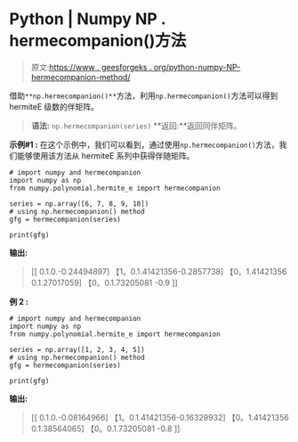 # Python | Numpy NP . hermecompanion()方法

> 原文:[https://www . geesforgeks . org/python-numpy-NP-hermecompanion-method/](https://www.geeksforgeeks.org/python-numpy-np-hermecompanion-method/)

借助`**np.hermecompanion()**`方法，利用`np.hermecompanion()`方法可以得到 hermiteE 级数的伴矩阵。

> **语法:** `np.hermecompanion(series)`
> **返回:**返回同伴矩阵。

**示例#1 :**
在这个示例中，我们可以看到，通过使用`np.hermecompanion()`方法，我们能够使用该方法从 hermiteE 系列中获得伴随矩阵。

```
# import numpy and hermecompanion
import numpy as np
from numpy.polynomial.hermite_e import hermecompanion

series = np.array([6, 7, 8, 9, 10])
# using np.hermecompanion() method
gfg = hermecompanion(series)

print(gfg)
```

**输出:**

> [[ 0.1.0.-0.24494897]
> 【1。0.1.41421356-0.2857738]
> 【0。1.41421356 0.1.27017059]
> 【0。0.1.73205081 -0.9 ]]

**例 2 :**

```
# import numpy and hermecompanion
import numpy as np
from numpy.polynomial.hermite_e import hermecompanion

series = np.array([1, 2, 3, 4, 5])
# using np.hermecompanion() method
gfg = hermecompanion(series)

print(gfg)
```

**输出:**

> [[ 0.1.0.-0.08164966]
> 【1。0.1.41421356-0.16329932]
> 【0。1.41421356 0.1.38564065]
> 【0。0.1.73205081 -0.8 ]]